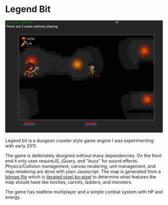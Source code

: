 # Legend Bit

[![gameplay](./demo.gif)](https://github.com/tylerdiaz/legend-of-16bit/blob/master/demo.gif)

Legend bit is a dungeon crawler style game engine I was experimenting with early 2011.

The game is delibirately designed without many dependencies. On the front end it only uses requireJS, jQuery, and "buzz" for sound effects. Physics/Collision management, canvas rendering, unit management, and map rendering are done with plain Javascript. The map is generated from a [bitmap file](https://github.com/tylerdiaz/legend-of-16bit/blob/master/public/maps/map1.png) which is [iterated pixel-by-pixel](https://github.com/tylerdiaz/legend-of-16bit/blob/master/mob.js#L265) to determine what features the map should have like torches, carrots, ladders, and monsters.

The game has realtime multiplayer and a simple combat system with HP and energy.
